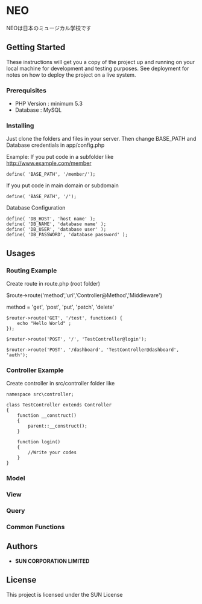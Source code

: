 # NEO

NEOは日本のミュージカル学校です

## Getting Started

These instructions will get you a copy of the project up and running on your local machine for development and testing purposes. See deployment for notes on how to deploy the project on a live system.

### Prerequisites

* PHP Version : minimum 5.3
* Database : MySQL


### Installing

Just clone the folders and files in your server. 
Then change BASE_PATH and Database credentials in app/config.php

Example:
If you put code in a subfolder like http://www.example.com/member
```
define( 'BASE_PATH', '/member/');
```
If you put code in main domain or subdomain
```
define( 'BASE_PATH', '/');
```

Database Configuration
```
define( 'DB_HOST', 'host name' );
define( 'DB_NAME', 'database name' );
define( 'DB_USER', 'database user' );
define( 'DB_PASSWORD', 'database password' );
```



## Usages

### Routing Example
Create route in route.php (root folder)

$route->route('method','uri','Controller@Method','Middleware')

method = 'get', 'post', 'put', 'patch', 'delete'

```
$router->route('GET', '/test', function() {
    echo "Hello World" ;
});

$router->route('POST', '/', 'TestController@login');

$router->route('POST', '/dashboard', 'TestController@dashboard', 'auth');
```

### Controller Example
Create controller in src/controller folder like
```
namespace src\controller;

class TestController extends Controller
{
    function __construct()
    {
        parent::__construct();
    }
	
	function login()
	{
		//Write your codes
	}
}
```
### Model
### View
### Query
### Common Functions



## Authors

* **SUN CORPORATION LIMITED**

## License

This project is licensed under the SUN License


